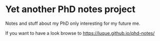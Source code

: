 # Yet another PhD notes project

Notes and stuff about my PhD only interesting for my future me.

If you want to have a look browse to https://luque.github.io/phd-notes/
